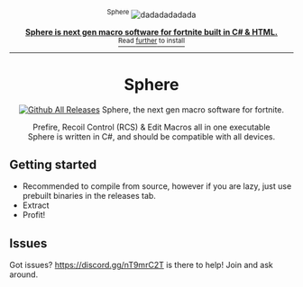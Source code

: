 <div align="center">

<sup>Sphere</sup>
![dadadadadada](https://github.com/Storm99999/sphere/assets/87811650/610d85f8-a33a-4a8d-bd44-999f4dc9c0df)
<a href="https://discord.gg/dWQW7jhHv9">
  <div>
    

  </div>
  <b>
    Sphere is next gen macro software for fortnite built in C# & HTML.
    
  </b>
  <div>
    <sup>Read <u>further</u> to install</sup>
  </div>
</a>

<hr />

# Sphere

[![Github All Releases](https://img.shields.io/github/downloads/Storm99999/sphere/total.svg)]()
Sphere, the next gen macro software for fortnite.

Prefire, Recoil Control (RCS) & Edit Macros all in one executable<br />
Sphere is written in C#, and should be compatible with all devices.


</div>

## Getting started
* Recommended to compile from source, however if you are lazy, just use prebuilt binaries in the releases tab.
* Extract
* Profit!

## Issues
Got issues? https://discord.gg/nT9mrC2T is there to help! Join and ask around.

